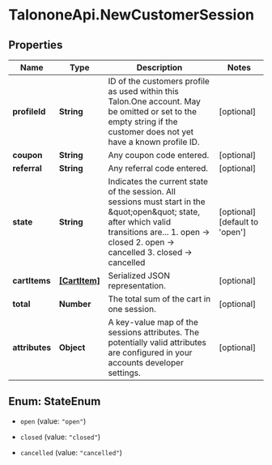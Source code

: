# TalononeApi.NewCustomerSession

## Properties
Name | Type | Description | Notes
------------ | ------------- | ------------- | -------------
**profileId** | **String** | ID of the customers profile as used within this Talon.One account. May be omitted or set to the empty string if the customer does not yet have a known profile ID. | [optional] 
**coupon** | **String** | Any coupon code entered. | [optional] 
**referral** | **String** | Any referral code entered. | [optional] 
**state** | **String** | Indicates the current state of the session. All sessions must start in the \&quot;open\&quot; state, after which valid transitions are...  1. open -&gt; closed 2. open -&gt; cancelled 3. closed -&gt; cancelled  | [optional] [default to &#39;open&#39;]
**cartItems** | [**[CartItem]**](CartItem.md) | Serialized JSON representation. | [optional] 
**total** | **Number** | The total sum of the cart in one session. | [optional] 
**attributes** | **Object** | A key-value map of the sessions attributes. The potentially valid attributes are configured in your accounts developer settings.  | [optional] 


<a name="StateEnum"></a>
## Enum: StateEnum


* `open` (value: `"open"`)

* `closed` (value: `"closed"`)

* `cancelled` (value: `"cancelled"`)




